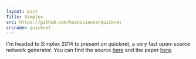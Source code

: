 ```yaml
---
layout: post
Title: Simplex
src: https://github.com/hackscience/quicknet
srcname: quicknet
---
```


I'm headed to Simplex 2014 to present on quicknet, a very fast
open-source network generator.  You can find the source
[here](https://github.com/hackscience/quicknet) and the paper
[here](http://arxiv.org/abs/1403.4521).